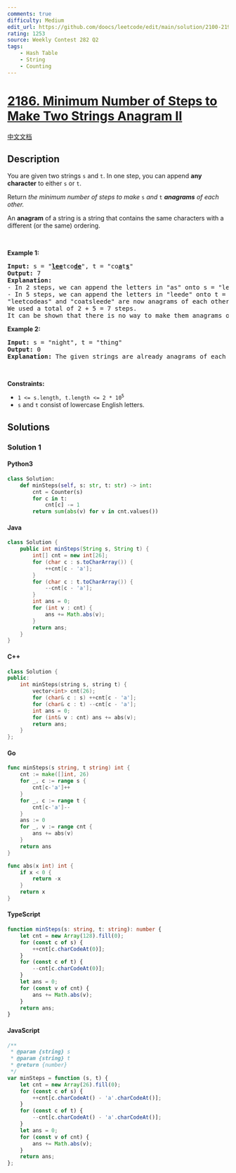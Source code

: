 ```yaml
---
comments: true
difficulty: Medium
edit_url: https://github.com/doocs/leetcode/edit/main/solution/2100-2199/2186.Minimum%20Number%20of%20Steps%20to%20Make%20Two%20Strings%20Anagram%20II/README_EN.md
rating: 1253
source: Weekly Contest 282 Q2
tags:
    - Hash Table
    - String
    - Counting
---
```


<!-- problem:start -->

# [2186. Minimum Number of Steps to Make Two Strings Anagram II](https://leetcode.com/problems/minimum-number-of-steps-to-make-two-strings-anagram-ii)

[中文文档](/solution/2100-2199/2186.Minimum%20Number%20of%20Steps%20to%20Make%20Two%20Strings%20Anagram%20II/README.md)

## Description

<!-- description:start -->

<p>You are given two strings <code>s</code> and <code>t</code>. In one step, you can append <strong>any character</strong> to either <code>s</code> or <code>t</code>.</p>

<p>Return <em>the minimum number of steps to make </em><code>s</code><em> and </em><code>t</code><em> <strong>anagrams</strong> of each other.</em></p>

<p>An <strong>anagram</strong> of a string is a string that contains the same characters with a different (or the same) ordering.</p>

<p>&nbsp;</p>
<p><strong class="example">Example 1:</strong></p>

<pre>
<strong>Input:</strong> s = &quot;<strong><u>lee</u></strong>tco<u><strong>de</strong></u>&quot;, t = &quot;co<u><strong>a</strong></u>t<u><strong>s</strong></u>&quot;
<strong>Output:</strong> 7
<strong>Explanation:</strong> 
- In 2 steps, we can append the letters in &quot;as&quot; onto s = &quot;leetcode&quot;, forming s = &quot;leetcode<strong><u>as</u></strong>&quot;.
- In 5 steps, we can append the letters in &quot;leede&quot; onto t = &quot;coats&quot;, forming t = &quot;coats<u><strong>leede</strong></u>&quot;.
&quot;leetcodeas&quot; and &quot;coatsleede&quot; are now anagrams of each other.
We used a total of 2 + 5 = 7 steps.
It can be shown that there is no way to make them anagrams of each other with less than 7 steps.
</pre>

<p><strong class="example">Example 2:</strong></p>

<pre>
<strong>Input:</strong> s = &quot;night&quot;, t = &quot;thing&quot;
<strong>Output:</strong> 0
<strong>Explanation:</strong> The given strings are already anagrams of each other. Thus, we do not need any further steps.
</pre>

<p>&nbsp;</p>
<p><strong>Constraints:</strong></p>

<ul>
	<li><code>1 &lt;= s.length, t.length &lt;= 2 * 10<sup>5</sup></code></li>
	<li><code>s</code> and <code>t</code> consist of lowercase English letters.</li>
</ul>

<!-- description:end -->

## Solutions

<!-- solution:start -->

### Solution 1

<!-- tabs:start -->

#### Python3

```python
class Solution:
    def minSteps(self, s: str, t: str) -> int:
        cnt = Counter(s)
        for c in t:
            cnt[c] -= 1
        return sum(abs(v) for v in cnt.values())
```

#### Java

```java
class Solution {
    public int minSteps(String s, String t) {
        int[] cnt = new int[26];
        for (char c : s.toCharArray()) {
            ++cnt[c - 'a'];
        }
        for (char c : t.toCharArray()) {
            --cnt[c - 'a'];
        }
        int ans = 0;
        for (int v : cnt) {
            ans += Math.abs(v);
        }
        return ans;
    }
}
```

#### C++

```cpp
class Solution {
public:
    int minSteps(string s, string t) {
        vector<int> cnt(26);
        for (char& c : s) ++cnt[c - 'a'];
        for (char& c : t) --cnt[c - 'a'];
        int ans = 0;
        for (int& v : cnt) ans += abs(v);
        return ans;
    }
};
```

#### Go

```go
func minSteps(s string, t string) int {
	cnt := make([]int, 26)
	for _, c := range s {
		cnt[c-'a']++
	}
	for _, c := range t {
		cnt[c-'a']--
	}
	ans := 0
	for _, v := range cnt {
		ans += abs(v)
	}
	return ans
}

func abs(x int) int {
	if x < 0 {
		return -x
	}
	return x
}
```

#### TypeScript

```ts
function minSteps(s: string, t: string): number {
    let cnt = new Array(128).fill(0);
    for (const c of s) {
        ++cnt[c.charCodeAt(0)];
    }
    for (const c of t) {
        --cnt[c.charCodeAt(0)];
    }
    let ans = 0;
    for (const v of cnt) {
        ans += Math.abs(v);
    }
    return ans;
}
```

#### JavaScript

```js
/**
 * @param {string} s
 * @param {string} t
 * @return {number}
 */
var minSteps = function (s, t) {
    let cnt = new Array(26).fill(0);
    for (const c of s) {
        ++cnt[c.charCodeAt() - 'a'.charCodeAt()];
    }
    for (const c of t) {
        --cnt[c.charCodeAt() - 'a'.charCodeAt()];
    }
    let ans = 0;
    for (const v of cnt) {
        ans += Math.abs(v);
    }
    return ans;
};
```

<!-- tabs:end -->

<!-- solution:end -->

<!-- problem:end -->
